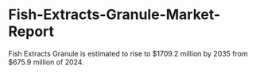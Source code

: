 # Fish-Extracts-Granule-Market-Report
Fish Extracts Granule is estimated to rise to $1709.2 million by 2035 from $675.9 million of 2024.
